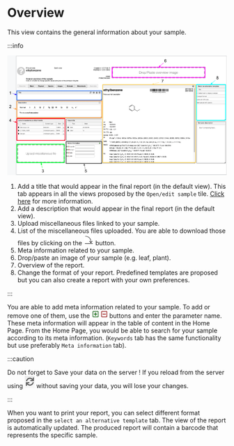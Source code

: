 # Overview

This view contains the general information about your sample. 

:::info 

![overview](overview.png)

1. Add a title that would appear in the final report (in the default view). This tab appears in all the views proposed by the `Open/edit sample` tile. [Click here](../includes/titletab/README.md) for more information. 
2. Add a description that would appear in the final report (in the default view). 
3. Upload miscellaneous files linked to your sample. 
4. List of the miscellaneous files uploaded. You are able to download those files by clicking on the ![icon](icon.png) button. 
5. Meta information related to your sample.
6. Drop/paste an image of your sample (e.g. leaf, plant).
7. Overview of the report. 
8. Change the format of your report. Predefined templates are proposed but you can also create a report with your own preferences. 

:::

You are able to add meta information related to your sample. To add or remove one of them, use the ![plus or minus](plus-minus.png) buttons and enter the parameter name. These meta information will appear in the table of content in the Home Page. From the Home Page, you would be able to search for your sample according to its meta information. (`Keywords` tab has the same functionality but use preferably `Meta information` tab).

:::caution

Do not forget to Save your data on the server ! If you reload from the server using ![reload](reload.png) without saving your data, you will lose your changes. 

:::

When you want to print your report, you can select different format proposed in the `select an alternative template` tab. The view of the report is automatically updated. The produced report will contain a barcode that represents the specific sample.